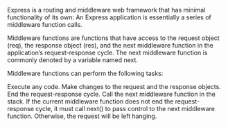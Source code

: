 Express is a routing and middleware web framework that has minimal functionality of its own: An Express application is essentially a series of middleware function calls.

Middleware functions are functions that have access to the request object (req), the response object (res), and the next middleware function in the application’s request-response cycle. The next middleware function is commonly denoted by a variable named next.

Middleware functions can perform the following tasks:

Execute any code. Make changes to the request and the response objects. End the request-response cycle. Call the next middleware function in the stack. If the current middleware function does not end the request-response cycle, it must call next() to pass control to the next middleware function. Otherwise, the request will be left hanging.
